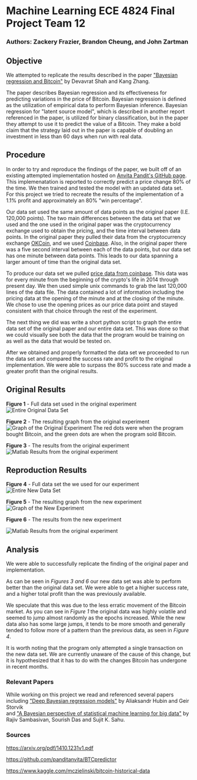 # Machine Learning ECE 4824 Final Project Team 12
### Authors: Zackery Frazier, Brandon Cheung, and John Zartman

## Objective
We attempted to replicate the results described in the paper ["Bayesian regression and Bitcoin"](https://arxiv.org/pdf/1410.1231v1.pdf) by Devavrat Shah and Kang Zhang. 

The paper describes Bayesian regression and its effectiveness for predicting variations in
the price of Bitcoin. 
Bayesian regression is defined as the utilization of empirical
data to perform Bayesian inference. Bayesian regression for "latent source
model", which is described in another report referenced in the paper, is
utilized for binary classification, but in the paper they attempt to use it to
predict the value of a Bitcoin. They make a bold claim that the strategy laid
out in the paper is capable of doubling an investment in less than 60 days when
run with real data.


## Procedure
In order to try and reproduce the findings of the paper, we built off of an existing attempted implementation hosted on [Anvita Pandit's GitHub page](https://github.com/panditanvita/BTCpredictor). This implemenatation is reported to correctly predict a price change 80% of the time. We then trained and tested the model with an updated data set. For this project we tried to recreate the results of the implementation of a 1.1% profit and approximately an 80% "win percentage".

Our data set used the same amount of data points as the original paper (I.E. 120,000 points). The two main differences between the data set that we used and the one used in the original paper was the cryptocurrency exchange used to obtain the pricing, and the time interval between data points. In the original paper they pulled their data from the cryptocurrency exchange [OKCoin](https://www.okcoin.com/), and we used [Coinbase](https://www.coinbase.com/). Also, in the original paper there was a five second interval between each of the data points, but our data set has one minute between data points. This leads to our data spanning a larger amount of time than the original data set.


To produce our data set we pulled [price data from coinbase](https://www.kaggle.com/mczielinski/bitcoin-historical-data). This data was for every minute from the beginning of the crypto's life in 2014 through present day. We then used simple unix commands to grab the last 120,000 lines of the data file. The data contained a lot of information including the pricing data at the opening of the minute and at the closing of the minute. We chose to use the opening prices as our price data point and stayed consistent with that choice through the rest of the experiment.

The next thing we did was write a short python script to graph the entire data set of the original paper and our entire data set. This was done so that we could visually see both the data that the program would be training on as well as the data that would be tested on.    


After we obtained and properly formatted the data set we proceeded to run the data set and compared the success rate and profit to the
original implementation. We were able to surpass the 80% success rate and made a greater profit than the original results.

## Original Results

**Figure 1** - Full data set used in the original experiment
![Entire Original Data Set](original_data_full_graph.png)

**Figure 2** - The resulting graph from the original experiment
![Graph of the Original Experiment](original_data_graph.jpg)
The red dots were when the program bought Bitcoin, and the green dots are when the program sold Bitcoin.

**Figure 3** - The results from the original experiment
![Matlab Results from the original experiment](original_data_results.PNG)

## Reproduction Results

**Figure 4** - Full data set the we used for our experiment
![Entire New Data Set](new_data_full_graph.png)

**Figure 5** - The resulting graph from the new experiment
![Graph of the New Experiment](our_data_graph.jpg)

**Figure 6** - The results from the new experiment

![Matlab Results from the original experiment](our_data_results.PNG)

## Analysis

We were able to successfully replicate the finding of the original paper and implementation.

As can be seen in *Figures 3 and 6* our new data set was able to perform better
than the original data set. We were able to get a higher success rate, and a higher total
profit than the was previously available.

We speculate that this was due to the less erratic movement of the Bitcoin market. As you
can see in *Figure 1* the original data was highly volatile and seemed to jump almost 
randomly as the epochs increased. While the new data also has some large jumps, it tends to
be more smooth and generally tended to follow more of a pattern than the previous data, 
as seen in *Figure 4*.

It is worth noting that the program only attempted a single transaction on the
new data set. We are currently unaware of the cause of this change, but it is hypothesized that it has to do with
the changes Bitcoin has undergone in recent months.

### Relevant Papers

While working on this project we read and referenced several papers including ["Deep Bayesian 
regression models"](https://arxiv.org/pdf/1806.02160.pdf) by Aliaksandr Hubin and Geir Storvik  
and ["A Bayesian perspective of statistical machine learning for big data"](https://arxiv.org/pdf/1811.04788.pdf) by Rajiv Sambasivan, 
Sourish Das and Sujit K. Sahu.

### Sources
https://arxiv.org/pdf/1410.1231v1.pdf

https://github.com/panditanvita/BTCpredictor

https://www.kaggle.com/mczielinski/bitcoin-historical-data

